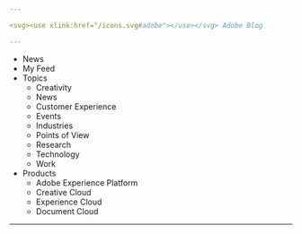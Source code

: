 ```yaml
---

<svg><use xlink:href="/icons.svg#adobe"></use></svg> Adobe Blog

---
```


- News
- My Feed
- Topics
  - Creativity
  - News
  - Customer Experience
  - Events
  - Industries
  - Points of View
  - Research
  - Technology
  - Work
- Products
  - Adobe Experience Platform
  - Creative Cloud
  - Experience Cloud
  - Document Cloud

---
